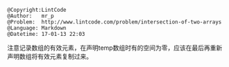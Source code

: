 ```
@Copyright:LintCode
@Author:   mr_p
@Problem:  http://www.lintcode.com/problem/intersection-of-two-arrays
@Language: Markdown
@Datetime: 17-01-13 22:03
```

注意记录数组的有效元素，在声明temp数组时有的空间为零，应该在最后再重新声明数组将有效元素复制过来。